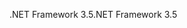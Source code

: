 <span data-ttu-id="9552d-101">.NET Framework 3.5</span><span class="sxs-lookup"><span data-stu-id="9552d-101">.NET Framework 3.5</span></span>